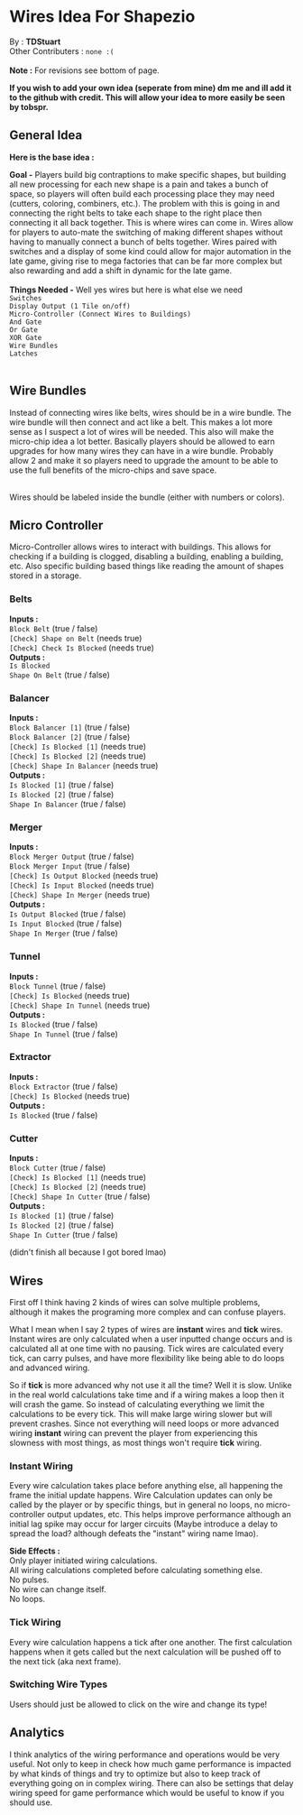 # Wires Idea For Shapezio
By : **TDStuart** <br>
Other Contributers : `none :(` <br> <br>
**Note :** For revisions see bottom of page.

**If you wish to add your own idea (seperate from mine) dm me and ill add it to the github with credit. This will allow your idea to more easily be seen by tobspr.**

## General Idea
**Here is the base idea :**

**Goal -** Players build big contraptions to make specific shapes, but building all new processing for each new shape is a pain and takes a bunch of space, so players will often build each processing place they may need (cutters, coloring, combiners, etc.). The problem with this is going in and connecting the right belts to take each shape to the right place then connecting it all back together. This is where wires can come in. Wires allow for players to auto-mate the switching of making different shapes without having to manually connect a bunch of belts together. Wires paired with switches and a display of some kind could allow for major automation in the late game, giving rise to mega factories that can be far more complex but also rewarding and add a shift in dynamic for the late game.
<br><br>
**Things Needed -** Well yes wires but here is what else we need <br>
`Switches` <br>
`Display Output (1 Tile on/off)` <br>
`Micro-Controller (Connect Wires to Buildings)` <br>
`And Gate` <br>
`Or Gate` <br>
`XOR Gate` <br>
`Wire Bundles` <br>
`Latches` <br> <br>

## Wire Bundles
Instead of connecting wires like belts, wires should be in a wire bundle. The wire bundle will then connect and act like a belt. This makes a lot more sense as I suspect a lot of wires will be needed. This also will make the micro-chip idea a lot better. Basically players should be allowed to earn upgrades for how many wires they can have in a wire bundle. Probably allow 2 and make it so players need to upgrade the amount to be able to use the full benefits of the micro-chips and save space. <br><br>

Wires should be labeled inside the bundle (either with numbers or colors).

## Micro Controller
Micro-Controller allows wires to interact with buildings. This allows for checking if a building is clogged, disabling a building, enabling a building, etc. Also specific building based things like reading the amount of shapes stored in a storage.

### Belts
**Inputs :** <br>
`Block Belt` (true / false) <br>
`[Check] Shape on Belt` (needs true) <br>
`[Check] Check Is Blocked` (needs true) <br>
**Outputs :** <br>
`Is Blocked` <br>
`Shape On Belt` (true / false) <br>

### Balancer
**Inputs :** <br>
`Block Balancer [1]` (true / false) <br>
`Block Balancer [2]` (true / false) <br>
`[Check] Is Blocked [1]` (needs true) <br>
`[Check] Is Blocked [2]` (needs true) <br>
`[Check] Shape In Balancer` (needs true) <br>
**Outputs :** <br>
`Is Blocked [1]` (true / false) <br>
`Is Blocked [2]` (true / false) <br>
`Shape In Balancer` (true / false)

### Merger
**Inputs :** <br>
`Block Merger Output` (true / false) <br>
`Block Merger Input` (true / false) <br>
`[Check] Is Output Blocked` (needs true) <br>
`[Check] Is Input Blocked` (needs true) <br>
`[Check] Shape In Merger` (needs true) <br>
**Outputs :** <br>
`Is Output Blocked` (true / false) <br>
`Is Input Blocked` (true / false) <br>
`Shape In Merger` (true / false)

### Tunnel
**Inputs :** <br>
`Block Tunnel` (true / false) <br>
`[Check] Is Blocked` (needs true) <br>
`[Check] Shape In Tunnel` (needs true) <br>
**Outputs :** <br>
`Is Blocked` (true / false) <br>
`Shape In Tunnel` (true / false)

### Extractor
**Inputs :** <br>
`Block Extractor` (true / false) <br>
`[Check] Is Blocked` (needs true) <br>
**Outputs :** <br>
`Is Blocked` (true / false) <br>

### Cutter
**Inputs :** <br>
`Block Cutter` (true / false) <br>
`[Check] Is Blocked [1]` (needs true) <br>
`[Check] Is Blocked [2]` (needs true) <br>
`[Check] Shape In Cutter` (true / false) <br>
**Outputs :** <br>
`Is Blocked [1]` (true / false) <br>
`Is Blocked [2]` (true / false) <br>
`Shape In Cutter` (true / false) <br>

(didn't finish all because I got bored lmao)


## Wires
First off I think having 2 kinds of wires can solve multiple problems, although it makes the programing more complex and can confuse players. <br>

What I mean when I say 2 types of wires are **instant** wires and **tick** wires. Instant wires are only calculated when a user inputted change occurs and is calculated all at one time with no pausing. Tick wires are calculated every tick, can carry pulses, and have more flexibility like being able to do loops and advanced wiring. <br>

So if **tick** is more advanced why not use it all the time? Well it is slow. Unlike in the real world calculations take time and if a wiring makes a loop then it will crash the game. So instead of calculating everything we limit the calculations to be every tick. This will make large wiring slower but will prevent crashes. Since not everything will need loops or more advanced wiring **instant** wiring can prevent the player from experiencing this slowness with most things, as most things won't require **tick** wiring.

### Instant Wiring
Every wire calculation takes place before anything else, all happening the frame the initial update happens. Wire Calculation updates can only be called by the player or by specific things, but in general no loops, no micro-controller output updates, etc. This helps improve performance although an initial lag spike may occur for larger circuits (Maybe introduce a delay to spread the load? although defeats the "instant" wiring name lmao).

**Side Effects :** <br>
Only player initiated wiring calculations. <br>
All wiring calculations completed before calculating something else. <br>
No pulses. <br>
No wire can change itself. <br>
No loops. <br>

### Tick Wiring
Every wire calculation happens a tick after one another. The first calculation happens when it gets called but the next calculation will be pushed off to the next tick (aka next frame).

### Switching Wire Types
Users should just be allowed to click on the wire and change its type!

## Analytics
I think analytics of the wiring performance and operations would be very useful. Not only to keep in check how much game performance is impacted by what kinds of things and try to optimize but also to keep track of everything going on in complex wiring. There can also be settings that delay wiring speed for game performance which would be useful to know if you should use.
